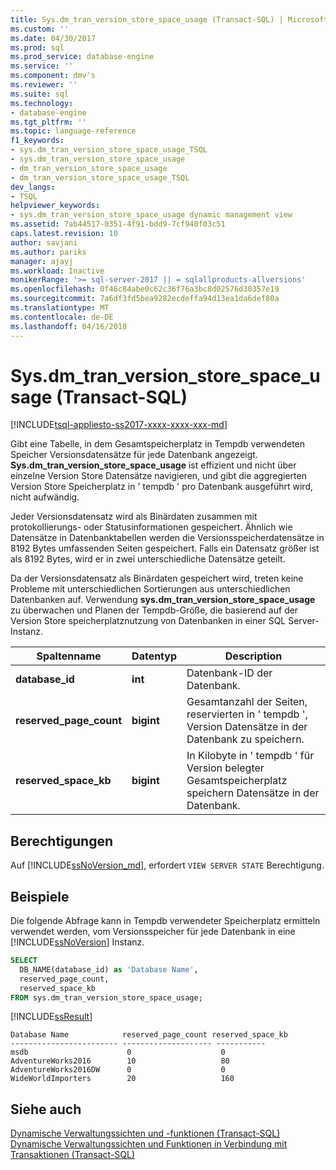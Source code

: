 ```yaml
---
title: Sys.dm_tran_version_store_space_usage (Transact-SQL) | Microsoft Docs
ms.custom: ''
ms.date: 04/30/2017
ms.prod: sql
ms.prod_service: database-engine
ms.service: ''
ms.component: dmv's
ms.reviewer: ''
ms.suite: sql
ms.technology:
- database-engine
ms.tgt_pltfrm: ''
ms.topic: language-reference
f1_keywords:
- sys.dm_tran_version_store_space_usage_TSQL
- sys.dm_tran_version_store_space_usage
- dm_tran_version_store_space_usage
- dm_tran_version_store_space_usage_TSQL
dev_langs:
- TSQL
helpviewer_keywords:
- sys.dm_tran_version_store_space_usage dynamic management view
ms.assetid: 7ab44517-0351-4f91-bdd9-7cf940f03c51
caps.latest.revision: 10
author: savjani
ms.author: pariks
manager: ajayj
ms.workload: Inactive
monikerRange: '>= sql-server-2017 || = sqlallproducts-allversions'
ms.openlocfilehash: 0f46c84abe0c62c36f76a3bc8d02576d30357e19
ms.sourcegitcommit: 7a6df3fd5bea9282ecdeffa94d13ea1da6def80a
ms.translationtype: MT
ms.contentlocale: de-DE
ms.lasthandoff: 04/16/2018
---
```

# <a name="sysdmtranversionstorespaceusage-transact-sql"></a>Sys.dm_tran_version_store_space_usage (Transact-SQL)
[!INCLUDE[tsql-appliesto-ss2017-xxxx-xxxx-xxx-md](../../includes/tsql-appliesto-ss2017-xxxx-xxxx-xxx-md.md)]

Gibt eine Tabelle, in dem Gesamtspeicherplatz in Tempdb verwendeten Speicher Versionsdatensätze für jede Datenbank angezeigt. **Sys.dm_tran_version_store_space_usage** ist effizient und nicht über einzelne Version Store Datensätze navigieren, und gibt die aggregierten Version Store Speicherplatz in ' tempdb ' pro Datenbank ausgeführt wird, nicht aufwändig.
  
Jeder Versionsdatensatz wird als Binärdaten zusammen mit protokollierungs- oder Statusinformationen gespeichert. Ähnlich wie Datensätze in Datenbanktabellen werden die Versionsspeicherdatensätze in 8192 Bytes umfassenden Seiten gespeichert. Falls ein Datensatz größer ist als 8192 Bytes, wird er in zwei unterschiedliche Datensätze geteilt.  
  
Da der Versionsdatensatz als Binärdaten gespeichert wird, treten keine Probleme mit unterschiedlichen Sortierungen aus unterschiedlichen Datenbanken auf. Verwendung **sys.dm_tran_version_store_space_usage** zu überwachen und Planen der Tempdb-Größe, die basierend auf der Version Store speicherplatznutzung von Datenbanken in einer SQL Server-Instanz.
  
|Spaltenname|Datentyp|Description|  
|-----------------|---------------|-----------------|  
|**database_id**|**int**|Datenbank-ID der Datenbank.|  
|**reserved_page_count**|**bigint**|Gesamtanzahl der Seiten, reservierten in ' tempdb ', Version Datensätze in der Datenbank zu speichern.|  
|**reserved_space_kb**|**bigint**|In Kilobyte in ' tempdb ' für Version belegter Gesamtspeicherplatz speichern Datensätze in der Datenbank.|  
  
## <a name="permissions"></a>Berechtigungen  
Auf [!INCLUDE[ssNoVersion_md](../../includes/ssnoversion-md.md)], erfordert `VIEW SERVER STATE` Berechtigung.   

## <a name="examples"></a>Beispiele  
 Die folgende Abfrage kann in Tempdb verwendeter Speicherplatz ermitteln verwendet werden, vom Versionsspeicher für jede Datenbank in eine [!INCLUDE[ssNoVersion](../../includes/ssnoversion-md.md)] Instanz. 
  
```sql  
SELECT 
  DB_NAME(database_id) as 'Database Name',
  reserved_page_count,
  reserved_space_kb 
FROM sys.dm_tran_version_store_space_usage;  
```  
  
 [!INCLUDE[ssResult](../../includes/ssresult-md.md)]  
  
```  
Database Name            reserved_page_count reserved_space_kb  
------------------------ -------------------- -----------  
msdb                      0                    0             
AdventureWorks2016        10                   80             
AdventureWorks2016DW      0                    0             
WideWorldImporters        20                   160             
```
 
## <a name="see-also"></a>Siehe auch  
 [Dynamische Verwaltungssichten und -funktionen &#40;Transact-SQL&#41;](~/relational-databases/system-dynamic-management-views/system-dynamic-management-views.md)   
 [Dynamische Verwaltungssichten und Funktionen in Verbindung mit Transaktionen &#40;Transact-SQL&#41;](../../relational-databases/system-dynamic-management-views/transaction-related-dynamic-management-views-and-functions-transact-sql.md)  
  
